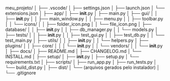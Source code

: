 meu_projeto/
│
├── .vscode/
│   ├── settings.json
│   ├── launch.json
│   └── extensions.json
│
├── app/
│   ├── __init__.py
│   ├── main.py
│   ├── gui/
│   │   ├── __init__.py
│   │   ├── main_window.py
│   │   ├── menu.py
│   │   ├── toolbar.py
│   │   └── icons/
│   │       ├── folder_icon.png
│   │       └── file_icon.png
│   ├── database/
│   │   ├── __init__.py
│   │   ├── db_manager.py
│   │   └── models.py
│   ├── tests/
│   │   ├── __init__.py
│   │   ├── test_gui.py
│   │   ├── test_db.py
│   │   └── test_main.py
│   ├── utils/
│   │   ├── __init__.py
│   │   └── helpers.py
│   ├── plugins/
│   │   ├── core/
│   │   │   └── __init__.py
│   │   └── vendors/
│   │       └── __init__.py
│
├── docs/
│   ├── README.md
│   ├── CHANGELOG.md
│   └── INSTALL.md
│
├── setup/
│   ├── __init__.py
│   ├── setup.py
│   └── requirements.txt
│
├── scripts/
│   ├── run_app.py
│   ├── run_tests.py
│   └── build_dist.py
│
├── dist/
│   └── (arquivos gerados pelo instalador)
│
└── .gitignore
